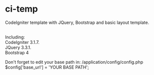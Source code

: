 # ci-temp

CodeIgniter template with JQuery, Bootstrap and basic layout template.<br /><br />

Including:<br />
CodeIgniter 3.1.7.<br />
JQuery 3.3.1.<br />
Bootstrap 4<br />

Don't forget to edit your base path in: /application/config/config.php<br/>
$config['base_url'] = 'YOUR BASE PATH';
